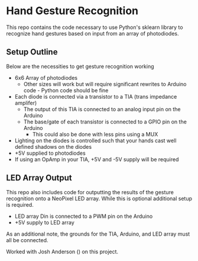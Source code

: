 # Hand Gesture Recognition

This repo contains the code necessary to use Python's sklearn library to recognize hand gestures based on input from an array of photodiodes.

## Setup Outline
Below are the necessities to get gesture recognition working
* 6x6 Array of photodiodes
  * Other sizes will work but will require significant rewrites to Arduino code - Python code should be fine
* Each diode is connected via a transistor to a TIA (trans impedance amplifer)
  * The output of this TIA is connected to an analog input pin on the Arduino
  * The base/gate of each transistor is connected to a GPIO pin on the Arduino
    * This could also be done with less pins using a MUX
* Lighting on the diodes is controlled such that your hands cast well defined shadows on the diodes
* +5V supplied to photodiodes
* If using an OpAmp in your TIA, +5V and -5V supply will be required

## LED Array Output
This repo also includes code for outputting the results of the gesture recognition onto a NeoPixel LED array. While this is optional additional setup is required.
* LED array Din is connected to a PWM pin on the Arduino
* +5V supply to LED array

As an additional note, the grounds for the TIA, Arduino, and LED array must all be connected.

Worked with Josh Anderson () on this project.
